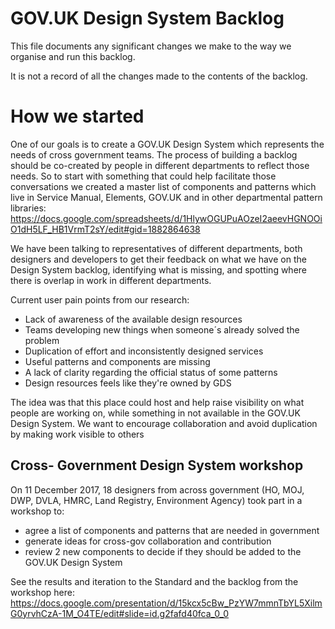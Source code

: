 # GOV.UK Design System Backlog 

This file documents any significant changes we make to the way we organise and run this backlog.

It is not a record of all the changes made to the contents of the backlog.


# How we started

One of our goals is to create a GOV.UK Design System which represents the needs of cross government teams. The process of building a backlog should be co-created by people in different departments to reflect those needs. So to start with something that could help facilitate those conversations we created a master list of components and patterns which live in Service Manual, Elements, GOV.UK and in other departmental pattern libraries: https://docs.google.com/spreadsheets/d/1HlywOGUPuAOzeI2aeevHGNOOiO1dH5LF_HB1VrmT2sY/edit#gid=1882864638

We have been talking to representatives of different departments, both designers and developers to get their feedback on what we have on the Design System backlog, identifying what is missing, and spotting where there is overlap in work in different departments.

Current user pain points from our research:
- Lack of awareness of the available design resources
- Teams developing new things when someone´s already solved the problem
- Duplication of effort and inconsistently designed services
- Useful patterns and components are missing
- A lack of clarity regarding the official status of some patterns
- Design resources feels like they're owned by GDS

The idea was that this place could host and help raise visibility on what people are working on, while something in not available in the GOV.UK Design System. We want to encourage collaboration and avoid duplication by making work visible to others

## Cross- Government Design System workshop

On 11 December 2017, 18 designers from across government (HO, MOJ, DWP, DVLA, HMRC, Land Registry, Environment Agency) took part in a workshop to:

* agree a list of components and patterns that are needed in government 
* generate ideas for cross-gov collaboration and contribution 
* review 2 new components to decide if they should be added to the GOV.UK Design System

See the results and iteration to the Standard and the backlog from the workshop here: https://docs.google.com/presentation/d/15kcx5cBw_PzYW7mmnTbYL5XilmG0yrvhCzA-1M_O4TE/edit#slide=id.g2fafd40fca_0_0  
